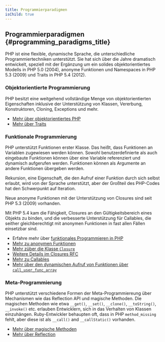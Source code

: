 ```yaml
---
title: Programmierparadigmen
isChild: true
---
```


## Programmierparadigmen {#programming_paradigms_title}

PHP ist eine flexible, dynamische Sprache, die unterschiedliche Programmiertechniken unterstützt. Sie hat sich über die Jahre dramatisch entwickelt, speziell mit der Ergänzung um ein solides objektorientiertes Modells in PHP 5.0 (2004), anonyme Funktionen und Namespaces in PHP 5.3 (2009) und Traits in PHP 5.4 (2012).

### Objektorientierte Programmierung

PHP besitzt eine weitgehend vollständige Menge von objektorientierten Eigenschaften inklusive der Unterstützung von Klassen, Vererbung, Konstruktoren, Cloning, Exceptions und mehr.

* [Mehr über objektorientiertes PHP][oop]
* [Mehr über Traits][traits]

### Funktionale Programmierung

PHP unterstützt Funktionen erster Klasse. Das heißt, dass Funktionen an Variablen zugewiesen werden können. Sowohl benutzerdefinierte als auch eingebaute Funktionen können über eine Variable referenziert und dynamisch aufgerufen werden. Funktionen können als Argumente an andere Funktionen übergeben werden.

Rekursion, eine Eigenschaft, die den Aufruf einer Funktion durch sich selbst erlaubt, wird von der Sprache unterstützt, aber der Großteil des PHP-Codes hat den Schwerpunkt auf Iteration.

Neue anonyme Funktionen mit der Unterstützung von Closures sind seit PHP 5.3 (2009) vorhanden.

Mit PHP 5.4 kam die Fähigkeit, Closures an den Gültigkeitsbereich eines Objekts zu binden, und die verbesserte Unterstützung für Callables, die seither gleichberechtigt mit anonymen Funktionen in fast allen Fällen einsetzbar sind.

* Erfahre mehr über [funktionales Programmieren in PHP](./pages/Functional-Programming.html)
* [Mehr zu anonymen Funktionen][anonymous-functions]
* [Mehr züber die Klasse `Closure`][closure-class]
* [Weitere Details im Closures RFC][closures-rfc]
* [Mehr zu Callables][callables]
* [Mehr über den dynamischen Aufruf von Funktionen über `call_user_func_array`][call-user-func-array]

### Meta-Programmierung

PHP unterstützt verschiedene Formen der Meta-Programmiereung über Mechanismen wie das Reflection API und magische Methoden. Die magischen Methoden wie etwa `__get()`, `__set()`, `__clone()`, `__toString()`, `__invoke()` etc. erlauben Entwicklern, sich in das Verhalten von Klassen einzuhängen. Ruby-Entwickler behaupten oft, dass in PHP `method_missing` fehlt, aber diese ist als `__call()` and `__callStatic()` vorhanden.

* [Mehr über magische Methoden][magic-methods]
* [Mehr über Reflection][reflection]

[namespaces]: http://php.net/manual/de/language.namespaces.php
[overloading]: http://php.net/manual/de/language.oop5.overloading.php
[oop]: http://www.php.net/manual/de/language.oop5.php
[anonymous-functions]: http://www.php.net/manual/de/functions.anonymous.php
[closure-class]: http://php.net/manual/de/class.closure.php
[callables]: http://php.net/manual/de/language.types.callable.php
[magic-methods]: http://php.net/manual/de/language.oop5.magic.php
[reflection]: http://www.php.net/manual/de/intro.reflection.php
[traits]: http://www.php.net/traits
[call-user-func-array]: http://php.net/manual/de/function.call-user-func-array.php
[closures-rfc]: https://wiki.php.net/rfc/closures
